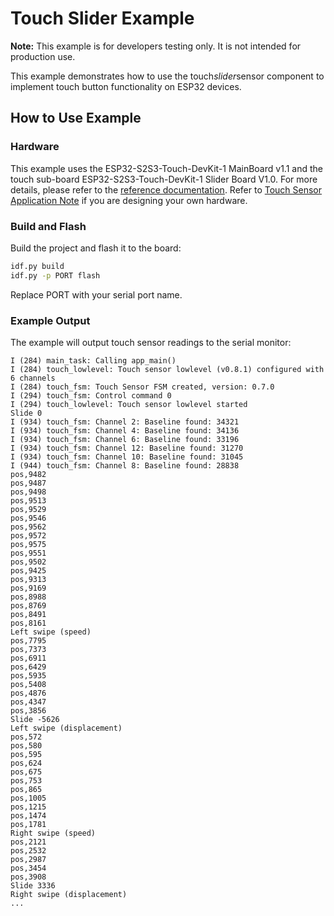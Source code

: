 # Touch Slider Example

**Note:** This example is for developers testing only. It is not intended for production use.

This example demonstrates how to use the touch*slider*sensor component to implement touch button functionality on ESP32 devices.

## How to Use Example

### Hardware

This example uses the ESP32-S2S3-Touch-DevKit-1 MainBoard v1.1 and the touch sub-board ESP32-S2S3-Touch-DevKit-1 Slider Board V1.0. For more details, please refer to the [reference documentation](https://docs.espressif.com/projects/esp-dev-kits/en/latest/esp32s2/esp32-s2-touch-devkit-1/user*guide.html). Refer to [Touch Sensor Application Note](https://github.com/espressif/esp-iot-solution/blob/release/v1.0/documents/touch*pad*solution/touch*sensor*design*en.md) if you are designing your own hardware.

### Build and Flash

Build the project and flash it to the board:

```bash
idf.py build
idf.py -p PORT flash
```

Replace PORT with your serial port name.

### Example Output

The example will output touch sensor readings to the serial monitor:

```
I (284) main_task: Calling app_main()
I (284) touch_lowlevel: Touch sensor lowlevel (v0.8.1) configured with 6 channels
I (284) touch_fsm: Touch Sensor FSM created, version: 0.7.0
I (294) touch_fsm: Control command 0
I (294) touch_lowlevel: Touch sensor lowlevel started
Slide 0
I (934) touch_fsm: Channel 2: Baseline found: 34321
I (934) touch_fsm: Channel 4: Baseline found: 34136
I (934) touch_fsm: Channel 6: Baseline found: 33196
I (934) touch_fsm: Channel 12: Baseline found: 31270
I (934) touch_fsm: Channel 10: Baseline found: 31045
I (944) touch_fsm: Channel 8: Baseline found: 28838
pos,9482
pos,9487
pos,9498
pos,9513
pos,9529
pos,9546
pos,9562
pos,9572
pos,9575
pos,9551
pos,9502
pos,9425
pos,9313
pos,9169
pos,8988
pos,8769
pos,8491
pos,8161
Left swipe (speed)
pos,7795
pos,7373
pos,6911
pos,6429
pos,5935
pos,5408
pos,4876
pos,4347
pos,3856
Slide -5626
Left swipe (displacement)
pos,572
pos,580
pos,595
pos,624
pos,675
pos,753
pos,865
pos,1005
pos,1215
pos,1474
pos,1781
Right swipe (speed)
pos,2121
pos,2532
pos,2987
pos,3454
pos,3908
Slide 3336
Right swipe (displacement)
...
```
